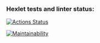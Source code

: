 ### Hexlet tests and linter status:

[![Actions Status](https://github.com/tgafiulin/fullstack-javascript-project-lvl1/workflows/hexlet-check/badge.svg)](https://github.com/tgafiulin/fullstack-javascript-project-lvl1/actions)

[![Maintainability](https://api.codeclimate.com/v1/badges/a99a88d28ad37a79dbf6/maintainability)](https://codeclimate.com/github/codeclimate/codeclimate/maintainability)
